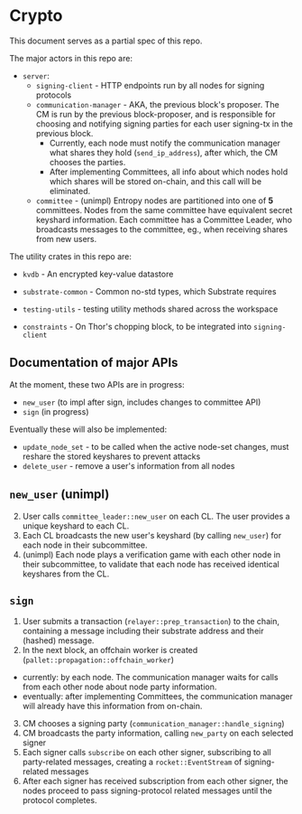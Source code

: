 # Crypto
This document serves as a partial spec of this repo.

The major actors in this repo are:
- `server`:
  - `signing-client` - HTTP endpoints run by all nodes for signing protocols
  - `communication-manager` - AKA, the previous block's proposer. The CM is run by the previous block-proposer, and is responsible for choosing and notifying signing parties for each user signing-tx in the previous block.
    - Currently, each node must notify the communication manager what shares they hold (`send_ip_address`), after which, the CM chooses the parties.
    - After implementing Committees, all info about which nodes hold which shares will be stored on-chain, and this call will be eliminated. 
  - `committee` - (unimpl) Entropy nodes are partitioned into one of **5** committees. Nodes from the same committee have equivalent secret keyshard information. Each committee has a Committee Leader, who broadcasts messages to the committee, eg., when receiving shares from new users.

The utility crates in this repo are:
- `kvdb` - An encrypted key-value datastore
- `substrate-common` - Common no-std types, which Substrate requires
- `testing-utils` - testing utility methods shared across the workspace

- `constraints` - On Thor's chopping block, to be integrated into `signing-client`

## Documentation of major APIs
At the moment, these two APIs are in progress:
- `new_user` (to impl after sign, includes changes to committee API)
- `sign` (in progress)

Eventually these will also be implemented:
- `update_node_set` - to be called when the active node-set changes, must reshare the stored keyshares to prevent attacks
- `delete_user` - remove a user's information from all nodes

## `new_user` (unimpl)
2. User calls `committee_leader::new_user` on each CL. The user provides a unique keyshard to each CL.
3. Each CL broadcasts the new user's keyshard (by calling `new_user`) for each node in their subcommittee.
4. (unimpl) Each node plays a verification game with each other node in their subcommittee, to validate that each node has received identical keyshares from the CL.

## `sign`
1. User submits a transaction (`relayer::prep_transaction`) to the chain, containing a message including their substrate address and their (hashed) message.
2. In the next block, an offchain worker is created (`pallet::propagation::offchain_worker`)
  - currently: by each node. The communication manager waits for calls from each other node about node party information.
  - eventually: after implementing Committees, the communication manager will already have this information from on-chain.
3. CM chooses a signing party (`communication_manager::handle_signing`)
4. CM broadcasts the party information, calling `new_party` on each selected signer
5. Each signer calls `subscribe` on each other signer, subscribing to all party-related messages, creating a `rocket::EventStream` of signing-related messages
6. After each signer has received subscription from each other signer, the nodes proceed to pass signing-protocol related messages until the protocol completes.
